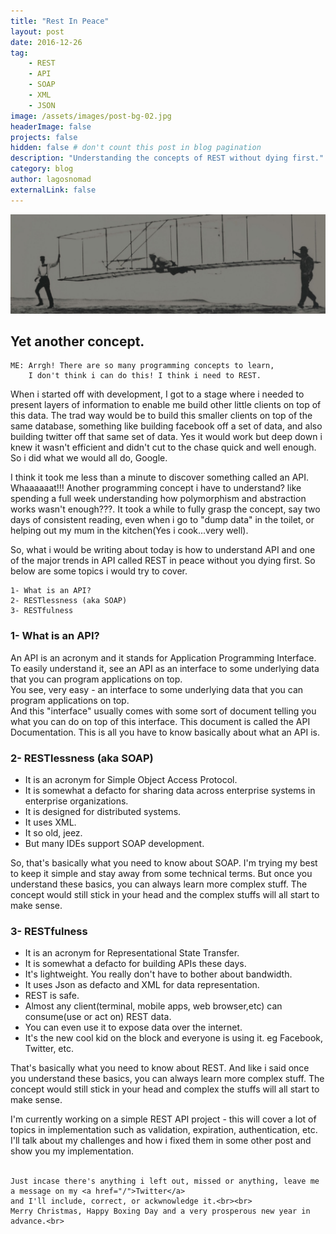 ```yaml
---
title: "Rest In Peace"
layout: post
date: 2016-12-26 
tag: 
    - REST
    - API
    - SOAP
    - XML
    - JSON
image: /assets/images/post-bg-02.jpg
headerImage: false
projects: false
hidden: false # don't count this post in blog pagination
description: "Understanding the concepts of REST without dying first."
category: blog
author: lagosnomad
externalLink: false
---
```

![Rest In Peace](../assets/images/post-bg-02.jpg)


<h2 class="section-heading">Yet another concept.</h2>


```
ME: Arrgh! There are so many programming concepts to learn, 
    I don't think i can do this! I think i need to REST.
```

<p>When i started off with development, I got to a stage where i needed to present layers of information 
    to enable me build other little clients on top of this data.
    The trad way would be to build this smaller clients on top of the same database, something like building
    facebook off a set of data, and also building twitter off that same set of data.
    Yes it would work but deep down i knew it wasn't efficient and didn't cut to the chase quick and well enough.
    So i did what we would all do, Google.
</p>

<p>I think it took me less than a minute to discover something called an API.
    Whaaaaaat!!! Another programming concept i have to understand? like spending a full week understanding how
    polymorphism and abstraction  works wasn't enough???. It took a while to fully grasp the concept, say two days of
    consistent reading, even when i go to "dump data" in the toilet, or helping out my mum in the kitchen(Yes i cook...very well).
</p>

<p>So, what i would be writing about today is how to understand API and one of the major
    trends in API called REST in peace without you dying first. So below are some topics i would try to cover.
</p>

``` text
1- What is an API?
2- RESTlessness (aka SOAP)
3- RESTfulness
```

### 1- What is an API?

<p>An API is an acronym and it stands for Application Programming Interface.
    To easily understand it, see an API as an interface to some underlying data that you can program applications on top.<br>
    You see, very easy - an interface to some underlying data that you can program applications on top.<br>
    And this "interface" usually comes with some sort of document telling you what you can do on top of this interface.
    This document is called the API Documentation.
    This is all you have to know basically about what an API is.
</p>

### 2- RESTlessness (aka SOAP)
<p>
    <ul>
        <li>It is an acronym for Simple Object Access Protocol.</li>
        <li>It is somewhat a defacto for sharing data across enterprise systems in enterprise organizations.</li>
        <li>It is designed for distributed systems.</li>
        <li>It uses XML.</li>
        <li>It so old, jeez.</li>
        <li>But many IDEs support SOAP development.</li>
    </ul>
    So, that's basically what you need to know about SOAP. I'm trying my best to keep it simple and stay away from some technical
    terms. But once you understand these basics, you can always learn more complex stuff. The concept would still
    stick in your head and the complex stuffs will all start to make sense.
</p>

### 3- RESTfulness
<p>
    <ul>
        <li>It is an acronym for Representational State Transfer.</li>
        <li>It is somewhat a defacto for building APIs these days.</li>
        <li>It's lightweight. You really don't have to bother about bandwidth.</li>
        <li>It uses Json as defacto and XML for data representation.</li>
        <li>REST is safe.</li>
        <li>Almost any client(terminal, mobile apps, web browser,etc) can consume(use or act on) REST data.</li>
        <li>You can even use it to expose data over the internet.</li>
        <li>It's the new cool kid on the block and everyone is using it. eg Facebook, Twitter, etc.</li>
    </ul>
    That's basically what you need to know about REST. And like i said once you understand these basics, you can always learn more complex stuff. The concept would still
    stick in your head and complex the stuffs will all start to make sense.
</p>


<p>I'm currently working on a simple REST API project - this will cover a lot of topics in implementation such as
    validation, expiration, authentication, etc. I'll talk about my challenges and how i fixed them in some other
    post and show you my implementation.<br><br>

    Just incase there's anything i left out, missed or anything, leave me a message on my <a href="/">Twitter</a>
    and I'll include, correct, or ackwnowledge it.<br><br>
    Merry Christmas, Happy Boxing Day and a very prosperous new year in advance.<br>
</p>